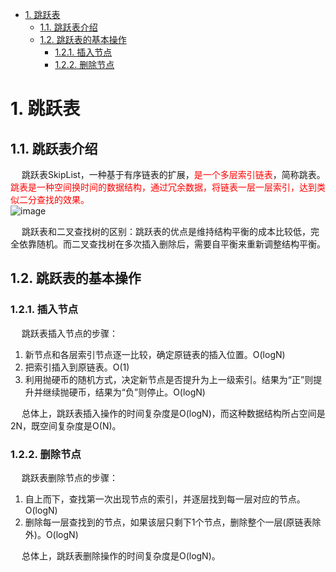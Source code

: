 
<!-- TOC -->

- [1. 跳跃表](#1-跳跃表)
    - [1.1. 跳跃表介绍](#11-跳跃表介绍)
    - [1.2. 跳跃表的基本操作](#12-跳跃表的基本操作)
        - [1.2.1. 插入节点](#121-插入节点)
        - [1.2.2. 删除节点](#122-删除节点)

<!-- /TOC -->

# 1. 跳跃表  
## 1.1. 跳跃表介绍
&emsp; 跳跃表SkipList，一种基于有序链表的扩展，<font color = "red">是一个多层索引链表</font>，简称跳表。<font color = "red">跳表是一种空间换时间的数据结构，通过冗余数据，将链表一层一层索引，达到类似二分查找的效果。</font>  
![image](https://gitee.com/wt1814/pic-host/raw/master/algorithm/function-1.png)  

&emsp; 跳跃表和二叉查找树的区别：跳跃表的优点是维持结构平衡的成本比较低，完全依靠随机。而二叉查找树在多次插入删除后，需要自平衡来重新调整结构平衡。  

## 1.2. 跳跃表的基本操作  
### 1.2.1. 插入节点  
&emsp; 跳跃表插入节点的步骤：  
1. 新节点和各层索引节点逐一比较，确定原链表的插入位置。O(logN)
2. 把索引插入到原链表。O(1)
3. 利用抛硬币的随机方式，决定新节点是否提升为上一级索引。结果为“正”则提升并继续抛硬币，结果为“负”则停止。O(logN)  

&emsp; 总体上，跳跃表插入操作的时间复杂度是O(logN)，而这种数据结构所占空间是2N，既空间复杂度是O(N)。  

### 1.2.2. 删除节点  
&emsp; 跳跃表删除节点的步骤：  

1. 自上而下，查找第一次出现节点的索引，并逐层找到每一层对应的节点。O(logN)
2. 删除每一层查找到的节点，如果该层只剩下1个节点，删除整个一层(原链表除外)。O(logN)  

&emsp; 总体上，跳跃表删除操作的时间复杂度是O(logN)。  